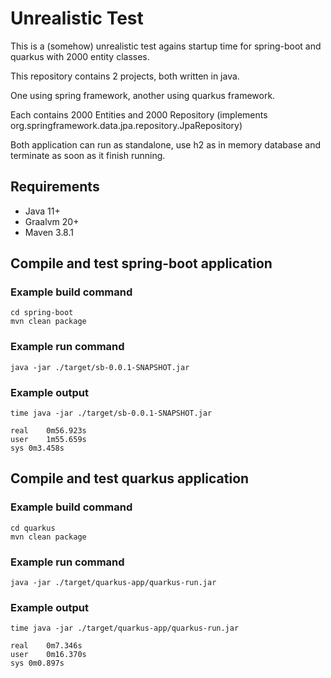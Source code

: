 # Unrealistic Test

This is a (somehow) unrealistic test agains startup time for spring-boot and quarkus with 2000 entity classes.



This repository contains 2 projects, both written in java. 

One using spring framework, another using quarkus framework.

Each contains 2000 Entities and 2000 Repository (implements org.springframework.data.jpa.repository.JpaRepository) 

Both application can run as standalone, use h2 as in memory database and terminate as soon as it finish running.

## Requirements

- Java 11+
- Graalvm 20+
- Maven 3.8.1



## Compile and test spring-boot application

### Example build command

```
cd spring-boot
mvn clean package
```

### Example run command

```
java -jar ./target/sb-0.0.1-SNAPSHOT.jar
```

### Example output

```
time java -jar ./target/sb-0.0.1-SNAPSHOT.jar

real	0m56.923s
user	1m55.659s
sys	0m3.458s
```



## Compile and test quarkus application

### Example build command

```
cd quarkus
mvn clean package
```

### Example run command

```
java -jar ./target/quarkus-app/quarkus-run.jar
```

### Example output

```
time java -jar ./target/quarkus-app/quarkus-run.jar

real	0m7.346s
user	0m16.370s
sys	0m0.897s
```

